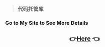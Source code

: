 >  ### 代码托管库

### Go to  My Site to See More Details   

### <center><h3> 👉[Here](https://chenpeel.github.io/2023/07/13/notes/algorithms/algos/) 👈 </h3></center>
